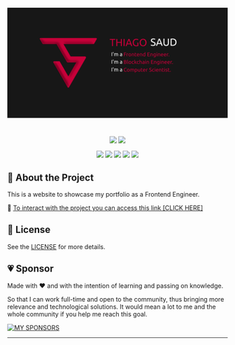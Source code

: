 ![SOCIAL PREVIEW](https://raw.githubusercontent.com/thiagosaud/thiagosaud.github.io/main/temp/imgs/social-preview.png 'THIAGO SAUD - FRONTEND')

#

<p align="center">
  <img src="https://img.shields.io/github/stars/thiagosaud/thiagosaud.github.io?style=social" />
  <img src="https://img.shields.io/github/forks/thiagosaud/thiagosaud.github.io?style=social" />
</p>

<p align="center">
  <img src="https://img.shields.io/github/license/thiagosaud/thiagosaud.github.io?color=%2362df5e&logoColor=%2362df5e" />
  <img src="https://img.shields.io/github/sponsors/thiagosaud?color=%2362df5e&logoColor=%2362df5e" />
  <img src="https://img.shields.io/github/languages/count/thiagosaud/thiagosaud.github.io?color=%2362df5e&logoColor=%2362df5e" />
  <img src="https://img.shields.io/github/v/release/thiagosaud/thiagosaud.github.io?include_prereleases?color=%2362df5e&logoColor=%2362df5e" />
  <img src="https://img.shields.io/github/last-commit/thiagosaud/thiagosaud.github.io?color=%2362df5e&logoColor=%2362df5e" />
</p>

## :rocket: About the Project

This is a website to showcase my portfolio as a Frontend Engineer.

:link: [To interact with the project you can access this link [CLICK HERE]](https://thiagosaud.github.io/)

## :memo: License

See the [LICENSE](LICENSE) for more details.

## :heartpulse: Sponsor

Made with ♥ and with the intention of learning and passing on knowledge.

So that I can work full-time and open to the community, thus bringing more relevance and technological solutions. It would mean a lot to me and the whole community if you help me reach this goal.

[![MY SPONSORS](https://img.shields.io/static/v1?label=SPONSOR&message=CLICK&style=for-the-badge&logo=GitHubSponsors&color=EA4AAA)](https://github.com/sponsors/thiagosaud)

---
